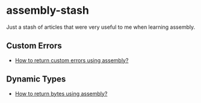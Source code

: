 # assembly-stash
Just a stash of articles that were very useful to me when learning assembly.

## Custom Errors
- [How to return custom errors using assembly?](https://soliditylang.org/blog/2021/04/21/custom-errors/)


## Dynamic Types
- [How to return bytes using assembly?](https://ethereum.stackexchange.com/questions/130072/return-bytes-from-inline-assembly)
